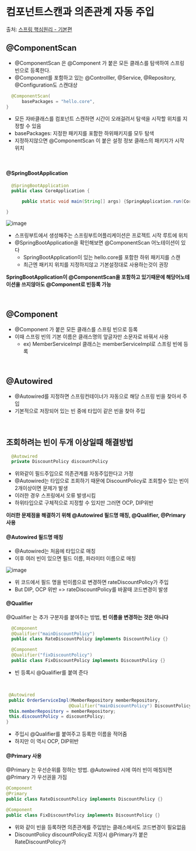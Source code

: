 # 컴포넌트스캔과 의존관계 자동 주입

출처: [스프링 핵심원리 - 기본편](https://www.inflearn.com/course/%EC%8A%A4%ED%94%84%EB%A7%81-%ED%95%B5%EC%8B%AC-%EC%9B%90%EB%A6%AC-%EA%B8%B0%EB%B3%B8%ED%8E%B8/dashboard)

## @ComponentScan

* @ComponentScan 은 @Component 가 붙은 모든 클래스를 탐색하여 스프링 빈으로 등록한다.
* @Component를 포함하고 있는 @Controlller, @Service, @Repository, @Configuration도 스캔대상

```java
  @ComponentScan(
      basePackages = "hello.core",
}
```

* 모든 자바클래스를 컴포넌트 스캔하면 시간이 오래걸려서 탐색을 시작할 위치를 지정할 수 있음
* basePackages: 지정한 패키지를 포함한 하위패키지를 모두 탐색
* 지정하지않으면 @ComponentScan 이 붙은 설정 정보 클래스의 패키지가 시작 위치

<br>

#### @SpringBootApplication

```java
  @SpringBootApplication
  public class CoreApplication {

	  public static void main(String[] args) {SpringApplication.run(CoreApplication.class, args);}

}
```

![image](https://user-images.githubusercontent.com/83762364/184836482-03e7b6c2-9d0e-46d4-9c65-57e4f0f8bbbb.png)

* 스프링부트에서 생성해주는 스프링부트어플리케이션은 프로젝트 시작 루트에 위치
* @SpringBootApplication을 확인해보면 @ComponentScan 어노테이션이 있다
  * SpringBootApplication이 있는 hello.core를 포함한 하위 패키지를 스캔
  * 최근엔 패키지 위치를 지정하지않고 기본설정대로 사용하는것이 권장

**SpringBootApplication이 @ComponentScan을 포함하고 있기때문에 해당어노테이션을 쓰지않아도 @Component로 빈등록 가능**

<br>

## @Component

* @Component 가 붙은 모든 클래스를 스프링 빈으로 등록
* 이때 스프링 빈의 기본 이름은 클래스명의 앞글자만 소문자로 바꿔서 사용
  * ex) MemberServiceImpl 클래스는 memberServiceImpl로 스프링 빈에 등록

<br>

## @Autowired

* @Autowired를 지정하면 스프링컨테이너가 자동으로 해당 스프링 빈을 찾아서 주입
* 기본적으로 저장되어 있는 빈 중에 타입이 같은 빈을 찾아 주입

<br>

## 조회하려는 빈이 두개 이상일때 해결방법

```java
  @Autowired
  private DiscountPolicy discountPolicy
```

* 위와같이 필드주입으로 의존관계를 자동주입한다고 가정
* @Autowired는 타입으로 조회하기 때문에 DiscountPolicy로 조회할수 있는 빈이 2개이상이면 문제가 발생
* 이러한 경우 스프링에서 오류 발생시킴
* 하위타입으로 구체적으로 지정할 수 있지만 그러면 OCP, DIP위반

**이러한 문제점을 해결하기 위해 @Autowired 필드명 매칭, @Qualifier, @Primary 사용**


#### @Autowired 필드명 매칭

* @Autowired는 처음에 타입으로 매칭
* 이후 여러 빈이 있으면 필드 이름, 파라미터 이름으로 매칭

![image](https://user-images.githubusercontent.com/83762364/184843321-f675aa61-5a79-4aa7-8042-1e2d87bb2d95.png)

* 위 코드에서 필드 명을 빈이름으로 변경하면  rateDiscountPolicy가 주입
* But DIP, OCP 위반 => rateDiscountPolicy를 바꿀때 코드변경이 발생

#### @Qualifier

@Qualifier 는 추가 구분자를 붙여주는 방법, **빈 이름을 변경하는 것은 아니다**

```java
  @Component
  @Qualifier("mainDiscountPolicy")
  public class RateDiscountPolicy implements DiscountPolicy {}
```

```java
  @Component
  @Qualifier("fixDiscountPolicy")
  public class FixDiscountPolicy implements DiscountPolicy {}
```

* 빈 등록시 @Qualifier를 붙여 준다

<br>

```java
 @Autowired
 public OrderServiceImpl(MemberRepository memberRepository,
                        @Qualifier("mainDiscountPolicy") DiscountPolicy discountPolicy) {
 this.memberRepository = memberRepository;
 this.discountPolicy = discountPolicy;
} 
```

* 주입시 @Qualifier를 붙여주고 등록한 이름을 적어줌
* 하지만 이 역시 OCP, DIP위반

#### @Primary 사용

@Primary 는 우선순위를 정하는 방법. @Autowired 시에 여러 빈이 매칭되면 @Primary 가 우선권을 가짐

```java
@Component
@Primary
public class RateDiscountPolicy implements DiscountPolicy {}

@Component
public class FixDiscountPolicy implements DiscountPolicy {}
```

* 위와 같이 빈을 등록하면 의존관계를 주입받는 클래스에서도 코드변경이 필요없음
* DiscountPolicy discountPolicy로 지정시 @Primary가 붙은 RateDiscountPolicy가 












